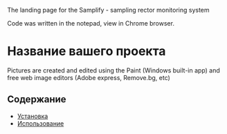 The landing page for the Samplify - sampling rector monitoring system

Code was written in the notepad, view in Chrome browser.
# Название вашего проекта
Pictures are created and edited using the Paint (Windows built-in app) and free web image editors (Adobe express, Remove.bg, etc)
## Содержание
- [Установка](#установка)
- [Использование](#использование)
